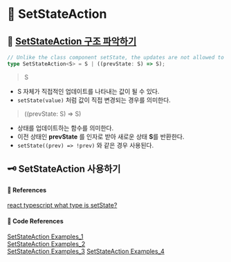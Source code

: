 # 🌟 SetStateAction

## 🦴 [SetStateAction 구조 파악하기](https://github.com/DefinitelyTyped/DefinitelyTyped/blob/813a8799e465a7d5f0d6776643f20f93681e85e4/types/react/index.d.ts#L869)

```ts
// Unlike the class component setState, the updates are not allowed to be partial
type SetStateAction<S> = S | ((prevState: S) => S);
```

> S

- S 자체가 직접적인 업데이트를 나타내는 값이 될 수 있다.
- <code>setState(value)</code> 처럼 값이 직접 변경되는 경우를 의미한다.

> ((prevState: S) => S)

- 상태를 업데이트하는 함수를 의미한다.
- 이전 상태인 **prevState** 를 인자로 받아 새로운 상태 **S**를 반환한다.
- <code>setState((prev) => !prev)</code> 와 같은 경우 사용된다.

## 🗝️ SetStateAction 사용하기

#### 🔎 References

[react typescript what type is setState?](https://stackoverflow.com/questions/64082847/react-typescript-what-type-is-setstate)

#### 🤖 Code References

[SetStateAction Examples_1](https://github.com/jhackshaw/iplocate/blob/master/frontend/src/hooks/usePersistentState.ts) <br/>
[SetStateAction Examples_2](https://github.com/geist-org/geist-ui/blob/master/components/use-current-state/use-current-state.ts) <br/>
[SetStateAction Examples_3](https://github.com/openshift-assisted/assisted-installer-ui/blob/master/libs/ui-lib/lib/common/hooks/useStateSafely.ts)
[SetStateAction Examples_4](https://github.com/Suwayomi/Tachidesk-WebUI/blob/master/src/util/useLocalStorage.tsx)

